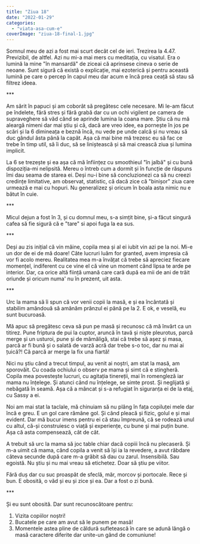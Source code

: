```yaml
---
title: "Ziua 18"
date: "2022-01-29"
categories: 
  - "viata-asa-cum-e"
coverImage: "ziua-18-final-1.jpg"
---
```


Somnul meu de azi a fost mai scurt decât cel de ieri. Trezirea la 4.47. Previzibil, de altfel. Azi nu mi-a mai mers cu meditația, cu visatul. Era o lumină la mine "în mansardă" de ziceai că aprinsese cineva o serie de neoane. Sunt sigură că există o explicație, mai ezoterică și pentru această lumină pe care o percep în capul meu dar acum e încă prea ceață să stau să filtrez ideea. 

\*\*\*

Am sărit în papuci și am coborât să pregătesc cele necesare. Mi le-am făcut pe îndelete, fără stres și fără grabă dar cu un ochi vigilent pe camera de supraveghere să văd când se aprinde lumina la coana mare. Știu că nu mă aleargă nimeni dar mai știu și că, dacă are vreo idee, ea pornește în jos pe scări și la 6 dimineața e beznă încă, nu vede pe unde calcă și nu vreau să duc gândul ăsta până la capăt. Așa că mai bine mă trezesc eu să fac ce trebe în timp util, să îi duc, să se liniștească și să mai crească ziua și lumina implicit. 

La 6 se trezește și ea așa că mă înființez cu smoothieul "în jalbă" și cu bună dispoziția-mi nelipsită. Mereu o întreb cum a dormit și în funcție de răspuns îmi dau seama de starea ei. Deși nu-i bine să concluzionezi ca să nu creezi credințe limitative, am observat, statistic, că dacă zice că "binișor" ziua care urmează e mai cu hopuri. Nu generalizez și oricum în boala asta nimic nu e bătut în cuie.

\*\*\*

Micul dejun a fost în 3, și cu domnul meu, s-a simțit bine, și-a făcut singură cafea să fie sigură că e "tare" si apoi fuga la ea sus. 

\*\*\*

Deși au zis inițial că vin mâine, copila mea și al ei iubit vin azi pe la noi. Mi-e un dor de ei de mă doare! Câte lucruri luăm for granted, avem impresia că vor fi acolo mereu. Realitatea mea m-a învățat că trebe să apreciez fiecare momențel, indiferent cu ce vine el că vine un moment când lipsa te arde pe interior. Dar, ca orice altă ființă umană care cară după ea mii de ani de trăit oriunde și oricum numa' nu în prezent, uit asta.

\*\*\*

Urc la mama să îi spun că vor venii copii la masă, e și ea încântată și stabilim amândouă să amânăm prânzul ei până pe la 2. E ok, e veselă, eu sunt bucuroasă.

Mă apuc să pregătesc ceva să pun pe masă și recunosc că mă învârt ca un titirez. Pune friptura de pui la cuptor, aruncă în tavă și niște pleurotus, parcă merge și un usturoi, pune și de mămăligă, stai că trebe să așez și masa, parcă ar fi bună și o salată de varză acră dar trebe s-o toc, dar nu mai ai țuică?! Că parcă ar merge la fix una fiartă!

Nici nu știu când a trecut timpul, au venit ai noștri, am stat la masă, am sporovăit. Cu coada ochiului o observ pe mama și simt că e stingheră. Copila mea povestește lucruri, cu agitația tinereții, mai în romengleză iar mama nu înțelege. Și atunci când nu înțelege, se simte prost. Și neglijată și nebăgată în seamă. Așa că a mâncat și s-a refugiat în siguranța ei de la etaj, cu Sassy a ei.

Noi am mai stat la taclale, mă chinuiam să nu plâng în fața copiluței mele dar încă e greu. E un gol care rămâne gol. Și când pleacă și fizic, golul e și mai evident. Dar mă bucur imens pentru ei că stau împreună, că se rodează unul cu altul, că-și construiesc o viață și experiențe, cu bune și mai puțin bune. Așa că asta compensează, cât de cât.

A trebuit să urc la mama să joc table chiar dacă copiii încă nu plecaseră. Și m-a uimit că mama, când copila a venit să își ia la revedere, a avut răbdare câteva secunde după care m-a grăbit să dau cu zarul. Insensibilă. Sau egoistă. Nu știu și nu mai vreau să etichetez. Doar să știu pe viitor.

Fără duș dar cu suc proaspăt de sfeclă, măr, morcov și portocale. Rece și bun. E obosită, o văd și eu și zice și ea. Dar a fost o zi bună.

\*\*\*

Și eu sunt obosită. Dar sunt recunoscătoare pentru:

1. Vizita copiilor noștri!
2. Bucatele pe care am avut să le punem pe masă!
3. Momentele astea pline de căldură sufletească în care se adună lângă o masă caractere diferite dar unite-un gând de comuniune!
